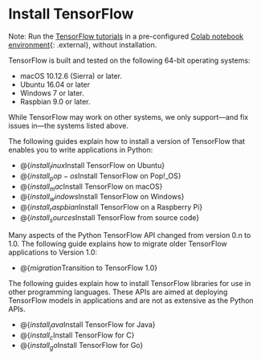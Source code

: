 # Install TensorFlow

Note: Run the [TensorFlow tutorials](../tutorials) in a pre-configured
[Colab notebook environment](https://colab.research.google.com/notebooks/welcome.ipynb){: .external},
without installation.

TensorFlow is built and tested on the following 64-bit operating systems:

  * macOS 10.12.6 (Sierra) or later.
  * Ubuntu 16.04 or later
  * Windows 7 or later.
  * Raspbian 9.0 or later.

While TensorFlow may work on other systems, we only support—and fix issues in—the
systems listed above.

The following guides explain how to install a version of TensorFlow
that enables you to write applications in Python:

  * @{$install_linux$Install TensorFlow on Ubuntu}
  * @{$install_pop-os$Install TensorFlow on Pop!_OS}
  * @{$install_mac$Install TensorFlow on macOS}
  * @{$install_windows$Install TensorFlow on Windows}
  * @{$install_raspbian$Install TensorFlow on a Raspberry Pi}
  * @{$install_sources$Install TensorFlow from source code}

Many aspects of the Python TensorFlow API changed from version 0.n to 1.0.
The following guide explains how to migrate older TensorFlow applications
to Version 1.0:

  * @{$migration$Transition to TensorFlow 1.0}

The following guides explain how to install TensorFlow libraries for use in
other programming languages. These APIs are aimed at deploying TensorFlow
models in applications and are not as extensive as the Python APIs.

  * @{$install_java$Install TensorFlow for Java}
  * @{$install_c$Install TensorFlow for C}
  * @{$install_go$Install TensorFlow for Go}

